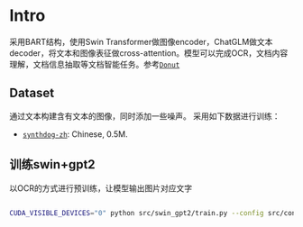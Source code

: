 
# Intro
采用BART结构，使用Swin Transformer做图像encoder，ChatGLM做文本decoder，将文本和图像表征做cross-attention。模型可以完成OCR，文档内容理解，文档信息抽取等文档智能任务。参考[`Donut`]([https://huggingface.co/datasets/naver-clova-ix/synthdog-zh](https://github.com/clovaai/donut))


## Dataset
通过文本构建含有文本的图像，同时添加一些噪声。
采用如下数据进行训练：

- [`synthdog-zh`](https://huggingface.co/datasets/naver-clova-ix/synthdog-zh): Chinese, 0.5M.



## 训练swin+gpt2
以OCR的方式进行预训练，让模型输出图片对应文字
```bash

CUDA_VISIBLE_DEVICES="0" python src/swin_gpt2/train.py --config src/config/train_synthdog_gpt2.yaml --exp_version "donut_gpt2_pretrain_exp_0"





```
